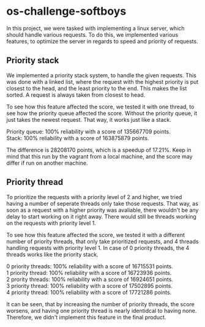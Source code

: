 # os-challenge-softboys

In this project, we were tasked with implementing a linux server, which should handle various requests.
To do this, we implemented various features, to optimize the server in regards to speed and priority of requests.

## Priority stack
We implemented a priority stack system, to handle the given requests. This was done with a linked list, where the request with the highest priority is put closest to the head, and the least priority to the end. This makes the list sorted. A request is always taken from closest to head. 

To see how this feature affected the score, we tested it with one thread, to see how the priority queue affected the score. Without the priority queue, it just takes the newest request. That way, it works just like a stack. 

Priority queue: 100% reliability with a score of 135667709 points. <br />
Stack: 100% reliability with a score of 163875879 points. 

The difference is 28208170 points, which is a speedup of 17.21%. Keep in mind that this run by the vagrant from a local machine, and the score may differ if run on another machine. 

## Priority thread
To prioritize the requests with a priority level of 2 and higher, we tried having a number of seperate threads only take those requests. That way, as soon as a request with a higher priority was avaliable, there wouldn't be any delay to start working on it right away. There would still be threads working on the requests with priority level 1. 

To see how this feature affected the score, we tested it with a different number of priority threads, that only take prioritized requests, and 4 threads handling requests with priority level 1. In case of 0 priority threads, the 4 threads works like the priority stack. 

0 priority threads: 100% reliability with a score of 16715531 points. <br />
1 priority thread: 100% reliability with a score of 16723936 points. <br />
2 prority threads: 100% reliability with a score of 16924651 points. <br />
3 priority thread: 100% reliability with a score of 17502895 points. <br />
4 priority thread: 100% reliability with a score of 17721286 points. <br />

It can be seen, that by increasing the number of priority threads, the score worsens, and having one priority thread is nearly identidcal to having none. Therefore, we didn't implement this feature in the final product. 